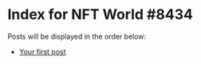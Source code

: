 # Index for NFT World #8434
Posts will be displayed in the order below:

- [Your first post](./001-first.md)

